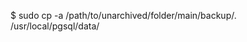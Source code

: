 <!-- layout:code post: database-backups_note -->


$ sudo cp -a /path/to/unarchived/folder/main/backup/. /usr/local/pgsql/data/

